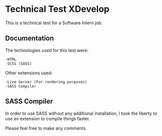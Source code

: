 # Technical Test XDevelop

This is a technical test for a Software Intern job.

## Documentation

The technologies used for this test were: 
```
-HTML
-SCSS (SASS)
```
Other extensions used:
```
-Live Server (For rendering purposes)
-SASS Compiler 
```

## SASS Compiler
In order to use SASS without any additional installation, I took the liberty to use an extension to compile things faster. 

Please feel free to make any comments.